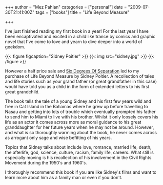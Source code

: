 +++
author = "Mez Pahlan"
categories = ["personal"]
date = "2009-07-30T21:41:00Z"
tags = ["books"]
title = "Life Beyond Measure"

+++

I've just finished reading my first book in a year! For the last year I have been encaptivated and excited in a child
like trance by comics and graphic novel that I've come to love and yearn to dive deeper into a world of geekdom.

{{< figure figcaption="Sidney Poitier" >}}
    {{< img src="sidney.jpg" >}}
{{< /figure >}}

<!--more-->

However a half price sale and [Six Degrees Of Separation](http://www.imdb.com/title/tt0108149/) led to my purchase of
Life Beyond Measure by Sidney Poitier. A recollection of tales and life stories such as your grand father (or great
grandfather in this case) would have told you as a child in the form of extended letters to his first great grandchild.

The book tells the tale of a young Sidney and his first few years wild and free in Cat Island in the Bahamas where he
grew up before travelling to Nasau and getting into lots of trouble which eventually prompted his father to send him to
Miami to live with his brother. Whilst it only loosely covers his life as an actor it comes across more as moral
guidance to his great granddaughter for her future years when he may not be around. However, and what is so thoroughly
warming about the book, he never comes across as arrogant only sage and wise befitting of his years.

Topics that Sidney talks about include love, romance, married life, death, the afterlife, god, science, culture, racism,
family life, careers. What still is especially moving is his recollection of his involvement in the Civil Rights
Movement during the 1950's and 1960's.

I thoroughly recommend this book if you are like Sidney's films and want to learn more about him as a family man or even
if you don't.
